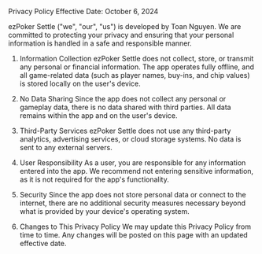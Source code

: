 Privacy Policy
Effective Date: October 6, 2024

ezPoker Settle ("we", "our", "us") is developed by Toan Nguyen. We are committed to protecting your privacy and ensuring that your personal information is handled in a safe and responsible manner.

1. Information Collection
ezPoker Settle does not collect, store, or transmit any personal or financial information. The app operates fully offline, and all game-related data (such as player names, buy-ins, and chip values) is stored locally on the user's device.

2. No Data Sharing
Since the app does not collect any personal or gameplay data, there is no data shared with third parties. All data remains within the app and on the user's device.

3. Third-Party Services
ezPoker Settle does not use any third-party analytics, advertising services, or cloud storage systems. No data is sent to any external servers.

4. User Responsibility
As a user, you are responsible for any information entered into the app. We recommend not entering sensitive information, as it is not required for the app's functionality.

5. Security
Since the app does not store personal data or connect to the internet, there are no additional security measures necessary beyond what is provided by your device's operating system.

6. Changes to This Privacy Policy
We may update this Privacy Policy from time to time. Any changes will be posted on this page with an updated effective date.
